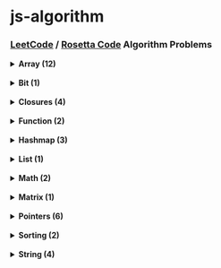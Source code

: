 # js-algorithm


### [LeetCode](https://leetcode.com/problemset/all/) / [Rosetta Code](https://rosettacode.org/wiki/Rosetta_Code) Algorithm Problems

<details>
  <summary> <strong> Array (12) </strong> </summary>

> - [x] 26. [Remove Duplicates from Sorted Array](https://github.com/celine-yoon/js-algorithm/blob/main/2023/July/26.md)
> - [x] 27. [Remove Element](https://github.com/celine-yoon/js-algorithm/blob/main/2023/July/27.md)
> - [x] 80. [Remove Duplicates from Sorted Array II](https://github.com/celine-yoon/js-algorithm/blob/main/2023/July/80.md)
> - [x] 88. [Merge Sorted Array](https://github.com/celine-yoon/js-algorithm/blob/main/2023/July/88.md)
> - [x] 121. [Best Time to Buy and Sell Stock](https://github.com/celine-yoon/js-algorithm/blob/main/2023/May/121.md)
> - [x] 169. [Majority Element](https://github.com/celine-yoon/js-algorithm/blob/main/2023/July/169.md)
> - [x] 724. [Find Pivot Index](https://github.com/celine-yoon/js-algorithm/blob/main/2023/March/724.md)
> - [x] 1480. [Running Sum of 1d Array](https://github.com/celine-yoon/js-algorithm/blob/main/2023/Feb/1480.md)
> - [x] 1672. [Richest Customer Wealth](https://github.com/celine-yoon/js-algorithm/blob/main/2023/Feb/1672.md)
> - [x] 2626. [Array Reduce Transformation](https://github.com/celine-yoon/js-algorithm/blob/main/2024/Jan/2626.md)
> - [x] 2634. [Filter Elements from Array](https://github.com/celine-yoon/js-algorithm/blob/main/2024/Jan/2634.md)
> - [x] 2635. [Apply Transform Over Each Element in Array](https://github.com/celine-yoon/js-algorithm/blob/main/2024/Jan/2635.md)

</details>

<br/>

<details>
  <summary> <strong> Bit (1) </strong> </summary>

> - [x] 1342. [Number of Steps to Reduce a Number to Zero](https://github.com/celine-yoon/js-algorithm/blob/main/2023/Feb/1342.md)

</details>

<br/>

<details>
  <summary> <strong> Closures (4) </strong> </summary>

> - [x] 2620. [Counter](https://github.com/celine-yoon/js-algorithm/blob/main/2024/Jan/2620.md)
> - [x] 2665. [Counter II](https://github.com/celine-yoon/js-algorithm/blob/main/2024/Jan/2665.md)
> - [x] 2667. [Create Hello World Function](https://github.com/celine-yoon/js-algorithm/blob/main/2024/Jan/2667.md)
> - [x] 2704. [To Be Or Not To Be](https://github.com/celine-yoon/js-algorithm/blob/main/2024/Jan/2704.md)

</details>

<br/>

<details>
  <summary> <strong> Function (2) </strong> </summary>

> - [x] 2629. [Function Composition](https://github.com/celine-yoon/js-algorithm/blob/main/2024/Jan/2629.md)
> - [x] 2703. [Return Length of Arguments Passed](https://github.com/celine-yoon/js-algorithm/blob/main/2024/Feb/2703.md)

</details>

<br/>

<details>
  <summary> <strong> Hashmap (3) </strong> </summary>
  
> - [x] 169. [Majority Element](https://github.com/celine-yoon/js-algorithm/blob/main/2023/July/169.md)
> - [x] 205. [Isomorphic Strings](https://github.com/celine-yoon/js-algorithm/blob/main/2023/March/205.md)  
> - [x] 383. [Ransom Note](https://github.com/celine-yoon/js-algorithm/blob/main/2023/March/383.md)

</details>

<br/>

<details>
  <summary> <strong> List (1) </strong> </summary>
  
> - [x] 876. [Middle of the Linked List](https://github.com/celine-yoon/js-algorithm/blob/main/2023/March/876.md)

</details>

<br/>

<details>
  <summary> <strong> Math (2) </strong> </summary>
  
> - [x] 412. [Fizz Buzz](https://github.com/celine-yoon/js-algorithm/blob/main/2023/Feb/412.md)
> - [x] 1342. [Number of Steps to Reduce a Number to Zero](https://github.com/celine-yoon/js-algorithm/blob/main/2023/Feb/1342.md)

</details>

<br/>

<details>
  <summary> <strong> Matrix (1) </strong> </summary>
  
> - [x] 1672. [Richest Customer Wealth](https://github.com/celine-yoon/js-algorithm/blob/main/2023/Feb/1672.md)

</details>

<br/>

<details>
  <summary> <strong> Pointers (6) </strong> </summary>

> - [x] 26. [Remove Duplicates from Sorted Array](https://github.com/celine-yoon/js-algorithm/blob/main/2023/July/26.md)
> - [x] 27. [Remove Element](https://github.com/celine-yoon/js-algorithm/blob/main/2023/July/27.md)
> - [x] 80. [Remove Duplicates from Sorted Array II](https://github.com/celine-yoon/js-algorithm/blob/main/2023/July/80.md)
> - [x] 141. [Linked List Cycle](https://github.com/celine-yoon/js-algorithm/blob/main/2023/May/141.md)
> - [x] 392. [Is Subsequence](https://github.com/celine-yoon/js-algorithm/blob/main/2023/March/392.md)
> - [x] 876. [Middle of the Linked List](https://github.com/celine-yoon/js-algorithm/blob/main/2023/March/876.md)

</details>

<br/>

<details>
  <summary> <strong> Sorting (2) </strong> </summary>

> - [x] 27. [Remove Element](https://github.com/celine-yoon/js-algorithm/blob/main/2023/July/27.md)
> - [x] 88. [Merge Sorted Array](https://github.com/celine-yoon/js-algorithm/blob/main/2023/July/88.md)

</details>

<br/>

<details>
  <summary> <strong> String (4) </strong> </summary>
  
> - [x] 205. [Isomorphic Strings](https://github.com/celine-yoon/js-algorithm/blob/main/2023/March/205.md)
> - [x] 392. [Is Subsequence](https://github.com/celine-yoon/js-algorithm/blob/main/2023/March/392.md)
> - [x] 383. [Ransom Note](https://github.com/celine-yoon/js-algorithm/blob/main/2023/March/383.md)
> - [x] 412. [Fizz Buzz](https://github.com/celine-yoon/js-algorithm/blob/main/2023/Feb/412.md)
> - [x] 2667. [Create Hello World Function](https://github.com/celine-yoon/js-algorithm/blob/main/2024/Jan/2667.md)

</details>



